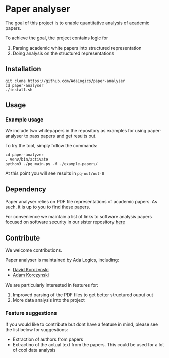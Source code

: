 # Paper analyser
The goal of this project is to enable quantitative analysis of 
academic papers. 

To achieve the goal, the project contains logic for

1. Parsing academic white papers into structured representation
1. Doing analysis on the structured representations

## Installation
```
git clone https://github.com/AdaLogics/paper-analyser
cd paper-analyser
./install.sh
```

## Usage 
### Example usage
We include two whitepapers in the repository as examples for using 
paper-analyser to pass papers and get results out.

To try the tool, simply follow the commands:
```
cd paper-analyzer
. venv/bin/activate
python3 ./pq_main.py -f ./example-papers/
```

At this point you will see results in `pq-out/out-0`

## Dependency
Paper analyser relies on PDF file representations of academic papers.
As such, it is up to you to find these papers. 

For convenience we maintain a list of links to software analysis papers
focused on software security in our sister repository [here](https://github.com/AdaLogics/software-security-paper-list)


## Contribute
We welcome contributions. 

Paper analyser is maintained by Ada Logics, including: 
* [David Korczynski](https://twitter.com/Davkorcz)  
* [Adam Korczynski](https://twitter.com/AdamKorcz4)

We are particularly interested in features for:
1. Improved parsing of the PDF files to get better structured ouput out
1. More data analysis into the project


### Feature suggestions
If you would like to contribute but dont have a feature in mind, please see the list below for suggestions:

* Extraction of authors from papers
* Extractino of the actual text from the papers. This could be used for a lot of cool data analysis
